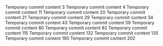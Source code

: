 Temporary commit content 3
Temporary commit content 4
Temporary commit content 11
Temporary commit content 20
Temporary commit content 21
Temporary commit content 29
Temporary commit content 34
Temporary commit content 43
Temporary commit content 59
Temporary commit content 80
Temporary commit content 82
Temporary commit content 115
Temporary commit content 132
Temporary commit content 135
Temporary commit content 190
Temporary commit content 202
